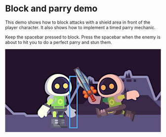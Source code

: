 # Block and parry demo

This demo shows how to block attacks with a shield area in front of the player character. It also shows how to implement a timed parry mechanic. 

Keep the spacebar pressed to block. Press the spacebar when the enemy is about to hit you to do a perfect parry and stun them.

![](block-screenshot.png)
